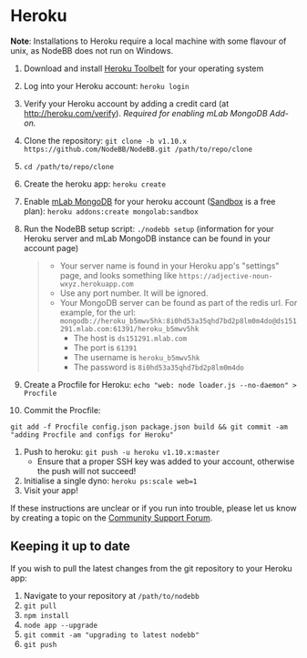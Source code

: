Heroku
======

**Note**: Installations to Heroku require a local machine with some
flavour of unix, as NodeBB does not run on Windows.

1.  Download and install [Heroku Toolbelt](https://toolbelt.heroku.com/)
    for your operating system
1.  Log into your Heroku account: `heroku login`
1.  Verify your Heroku account by adding a credit card (at
    <http://heroku.com/verify>). *Required for enabling mLab MongoDB Add-on.*
1.  Clone the repository:
    `git clone -b v1.10.x https://github.com/NodeBB/NodeBB.git /path/to/repo/clone`
1.  `cd /path/to/repo/clone`
1.  Create the heroku app: `heroku create`
1.  Enable [mLab MongoDB](https://elements.heroku.com/addons/mongolab) 
    for your heroku account ([Sandbox](https://elements.heroku.com/addons/mongolab#sandbox) 
    is a free plan): `heroku addons:create mongolab:sandbox`
1.  Run the NodeBB setup script: `./nodebb setup` (information for
    your Heroku server and mLab MongoDB instance can be found in your
    account page)

    > -   Your server name is found in your Heroku app's "settings"
    >     page, and looks something like
    >     `https://adjective-noun-wxyz.herokuapp.com`
    > -   Use any port number. It will be ignored.
    > -   Your MongoDB server can be found as part of the redis url. For
    >     example, for the url:
    >     `mongodb://heroku_b5mwv5hk:8i0hd53a35qhd7bd2p8lm0m4do@ds151291.mlab.com:61391/heroku_b5mwv5hk`
    >     -   The host is `ds151291.mlab.com`
    >     -   The port is `61391`
    >     -   The username is `heroku_b5mwv5hk`
    >     -   The password is `8i0hd53a35qhd7bd2p8lm0m4do`

1. Create a Procfile for Heroku:
    `echo "web: node loader.js --no-daemon" > Procfile`
1. Commit the Procfile:

```
git add -f Procfile config.json package.json build && git commit -am "adding Procfile and configs for Heroku"
```

1. Push to heroku: `git push -u heroku v1.10.x:master`
    * Ensure that a proper SSH key was added to your account, otherwise the push will not succeed!
1. Initialise a single dyno: `heroku ps:scale web=1`
1. Visit your app!

If these instructions are unclear or if you run into trouble, please let
us know by creating a topic on the [Community Support
Forum](https://community.nodebb.org).

Keeping it up to date
---------------------

If you wish to pull the latest changes from the git repository to your
Heroku app:

1.  Navigate to your repository at `/path/to/nodebb`
1.  `git pull`
1.  `npm install`
1.  `node app --upgrade`
1.  `git commit -am "upgrading to latest nodebb"`
1.  `git push`

